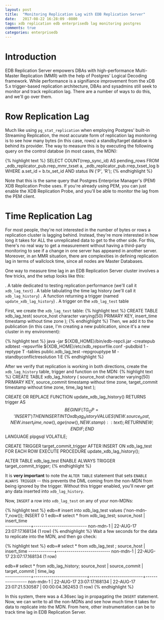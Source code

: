 ```yaml
---
layout: post
title:  "Monitoring Replication Lag with EDB Replication Server"
date:   2017-08-22 16:28:09 -0800
tags: xdb replication edb enterprisedb lag monitoring postgres
comments: true
categories: enterprisedb
---
```

# Introduction
EDB Replication Server empowers DBAs with high-performance Multi-Master Replication (MMR) with the help of Postgres' Logical Decoding framework.  While performance is a signifiance improvement from the xDB 5.x trigger-based replication architecture, DBAs and sysadmins still seek to monitor and track replication lag.  There are a number of ways to do this, and we'll go over them.
 
# Row Replication Lag
Much like using `pg_stat_replication` when employing Postgres' built-in Streaming Replication, the most accurate form of replication lag monitoring is to see how many bytes (in this case, rows) a standby/target databse is behind its provider.  The way to measure this is by executing the following query on the control databse (in most cases, the MDN):
 
{% highlight text %}
SELECT COUNT(rrep_sync_id) AS pending_rows FROM _edb_replicator_pub.rrep_mmr_txset a, _edb_replicator_pub.rrep_txset_log b WHERE a.set_id = b.tx_set_id AND status IN ('P', 'R');
{% endhighlight %}
 
Note that this is the same query that Postgres Enterprise Manager's (PEM) XDB Replication Probe uses.  If you're already using PEM, you can just enable the XDB Replication Probe, and you'll be able to monitor the lag from the PEM client.
 
# Time Replication Lag
For most people, they're not interested in the number of bytes or rows a replication cluster is lagging behind.  Instead, they're more interested in how long it takes for ALL the unreplicated data to get to the other side.  For this, there's no real way to get a measurement without having a third-party monitoring to see if a change in one server has appeared in another server.  Moreover, in an MMR situation, there are complexities in defining replication lag in terms of wallclock time, since all nodes are Master Databases.
 
One way to measure time lag in an EDB Replication Server cluster involves a few tricks, and the setup looks like this:

. A table dedicated to testing replication performance (we'll call it `xdb_lag_test`)
. A table tabulating the time lag history (we'll call it `xdb_lag_history`)
. A function returning a trigger (named `update_xdb_lag_history`)
. A trigger on the `xdb_lag_test` table

First, we create the `xdb_lag_test` table:
{% highlight text %}
CREATE TABLE xdb_lag_test(
 source_host character varying(50) PRIMARY KEY,
 insert_time timestamp without time zone
);
{% endhighlight %}
Then, we add it to the publication (in this case, I'm creating a new publication, since it's a new cluster in my environment):

{% highlight text %}
java -jar ${XDB_HOME}/bin/edb-repcli.jar -createpub xdbtest -repsvrfile ${XDB_HOME}/etc/xdb_repsvrfile.conf -pubdbid 1 -reptype T -tables public.xdb_lag_test -repgrouptype M -standbyconflictresolution 1:E
{% endhighlight %}

After we verify that replication is working in both directions, create the `xdb_lag_history` table, trigger and function on the MDN:
{% highlight text %}
CREATE TABLE xdb_lag_history
(
 source_host character varying(50) PRIMARY KEY,
 source_commit timestamp without time zone,
 target_commit timestamp without time zone,
 time_lag text
);

CREATE OR REPLACE FUNCTION update_xdb_lag_history() RETURNS trigger 
AS $$
BEGIN
 IF (TG_OP = 'INSERT') THEN
 INSERT INTO xdb_lag_history VALUES (NEW.source_host, NEW.insert_time, now(), age(now(), NEW.stamp)::text); 
 RETURN NEW;
 END IF;
END
$$ 
LANGUAGE plpgsql VOLATILE;

CREATE TRIGGER target_commit_trigger
 AFTER INSERT ON xdb_lag_test
 FOR EACH ROW
 EXECUTE PROCEDURE update_xdb_lag_history();

ALTER TABLE xdb_lag_test ENABLE ALWAYS TRIGGER target_commit_trigger;
{% endhighlight %}

It is __very important__ to note the `ALTER TABLE` statement that sets `ENABLE ALWAYS TRIGGER` -- this prevents the DML coming from the non-MDN from being ignored by the trigger.  Without this trigger enabled, you'll never get any data inserted into `xdb_lag_history`.
 
Now, `INSERT` a row into `xdb_lag_test` on any of your non-MDNs:
 
{% highlight text %}
edb=# insert into xdb_lag_test values ('non-mdn-1',now());
INSERT 0 1
edb=# select * from xdb_lag_test;
 source_host |        insert_time        
-------------+---------------------------
 non-mdn-1   | 22-AUG-17 23:07:17.168134
(1 row)
{% endhighlight %}
Wait a few seconds for the data to replicate into the MDN, and then go check:
 
{% highlight text %}
edb=# select * from xdb_lag_test ;
 source_host |         insert_time
-------------+---------------------------
 non-mdn-1   | 22-AUG-17 23:07:17.168134
(1 row)

edb=# select * from xdb_lag_history;
 source_host |       source_commit       |       target_commit       |     time_lag      
-------------+---------------------------+---------------------------+-----------------
 non-mdn-1   | 22-AUG-17 23:07:17.168134 | 22-AUG-17 23:07:21.530587 | 00:00:04.362453
(1 row)
{% endhighlight %}

In this system, there was a 4.36sec lag in propagating the `INSERT` statement.  Now, we can write to all the non-MDNs and see how much time it takes for data to replicate into the MDN.  From here, other instrumentation can be to track time lag in EDB Replication Server.
